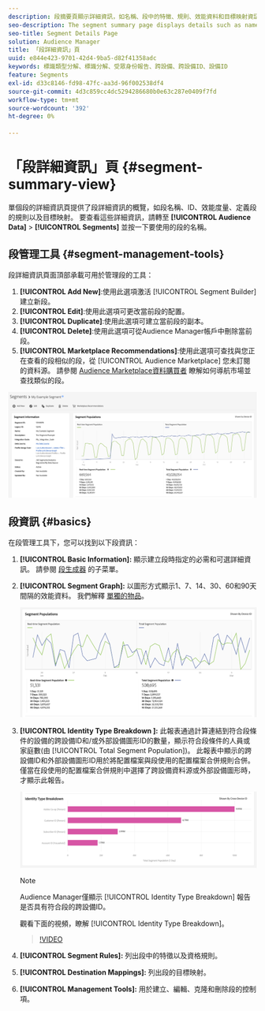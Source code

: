 ```yaml
---
description: 段摘要頁顯示詳細資訊，如名稱、段中的特徵、規則、效能資料和目標映射資訊。
seo-description: The segment summary page displays details such as name, traits in the segment, rules, performance data, and destination mapping information.
seo-title: Segment Details Page
solution: Audience Manager
title: 「段詳細資訊」頁
uuid: e844e423-9701-42d4-9ba5-d82f41358adc
keywords: 標識類型分解、標識分解、受眾身份報告、跨設備、跨設備ID、設備ID
feature: Segments
exl-id: d33c8146-fd98-47fc-aa3d-96f002538df4
source-git-commit: 4d3c859cc4dc5294286680b0e63c287e0409f7fd
workflow-type: tm+mt
source-wordcount: '392'
ht-degree: 0%

---
```


# 「段詳細資訊」頁 {#segment-summary-view}

單個段的詳細資訊頁提供了段詳細資訊的概覽，如段名稱、ID、效能度量、定義段的規則以及目標映射。 要查看這些詳細資訊，請轉至 **[!UICONTROL Audience Data]** > **[!UICONTROL Segments]** 並按一下要使用的段的名稱。

## 段管理工具 {#segment-management-tools}

段詳細資訊頁面頂部承載可用於管理段的工具：

1. **[!UICONTROL Add New]**:使用此選項激活 [!UICONTROL Segment Builder] 建立新段。
2. **[!UICONTROL Edit]**:使用此選項可更改當前段的配置。
3. **[!UICONTROL Duplicate]**:使用此選項可建立當前段的副本。
4. **[!UICONTROL Delete]**:使用此選項可從Audience Manager帳戶中刪除當前段。
5. **[!UICONTROL Marketplace Recommendations]**:使用此選項可查找與您正在查看的段相似的段，從 [!UICONTROL Audience Marketplace] 您未訂閱的資料源。 請參閱 [Audience Marketplace資料購買者](../audience-marketplace/marketplace-data-buyers/marketplace-data-buyers.md) 瞭解如何導航市場並查找類似的段。

![基本段資訊](assets/basic-segment-information.png)

## 段資訊 {#basics}

在段管理工具下，您可以找到以下段資訊：

1. **[!UICONTROL Basic Information]:** 顯示建立段時指定的必需和可選詳細資訊。 請參閱 [段生成器](segment-builder.md) 的子菜單。
2. **[!UICONTROL Segment Graph]:** 以圖形方式顯示1、7、14、30、60和90天間隔的效能資料。 我們解釋 [單獨的物品](../../features/segments/segment-builder-data.md)。

   ![段圖](assets/segment-graph.png)

3. **[!UICONTROL Identity Type Breakdown ]:** 此報表通過計算連結到符合段條件的設備的跨設備ID和/或外部設備圖形ID的數量，顯示符合段條件的人員或家庭數(由 [!UICONTROL Total Segment Population])。 此報表中顯示的跨設備ID和外部設備圖形ID用於將配置檔案與段使用的配置檔案合併規則合併。 僅當在段使用的配置檔案合併規則中選擇了跨設備資料源或外部設備圖形時，才顯示此報告。

   ![段圖](assets/segment-type.png)

   >[!NOTE]
   >
   >Audience Manager僅顯示 [!UICONTROL Identity Type Breakdown] 報告是否具有符合段的跨設備ID。

   觀看下面的視頻，瞭解 [!UICONTROL Identity Type Breakdown]。
   >[!VIDEO](https://video.tv.adobe.com/v/27977/)

4. **[!UICONTROL Segment Rules]:** 列出段中的特徵以及資格規則。
5. **[!UICONTROL Destination Mappings]:** 列出段的目標映射。
6. **[!UICONTROL Management Tools]:** 用於建立、編輯、克隆和刪除段的控制項。
